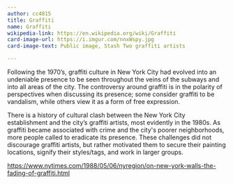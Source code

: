 ```yaml
---
author: cc4815
title: Graffiti
name: Graffiti
wikipedia-link: https://en.wikipedia.org/wiki/Graffiti
card-image-url: https://i.imgur.com/nnxWspy.jpg
card-image-text: Public image, Stash Two graffiti artists

---
```

Following the 1970’s, graffiti culture in New York City had evolved into an undeniable presence to be seen throughout the veins of the subways and into all areas of the city. The controversy around graffiti is in the polarity of perspectives when discussing its presence; some consider graffiti to be vandalism, while others view it as a form of free expression.

There is a history of cultural clash between the New York City establishment and the city’s graffiti artists, most evidently in the 1980s. As graffiti became associated with crime and the city's poorer neighborhoods, more people called to eradicate its presence. These challenges did not discourage graffiti artists, but rather motivated them to secure their painting locations, signify their styles/tags, and work in larger groups.

https://www.nytimes.com/1988/05/06/nyregion/on-new-york-walls-the-fading-of-graffiti.html
